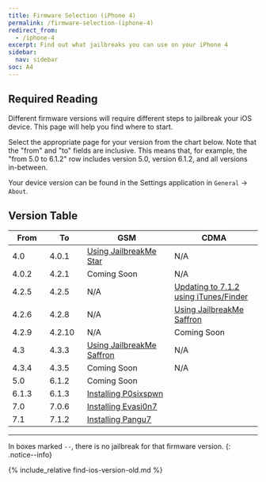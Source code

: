 ```yaml
---
title: Firmware Selection (iPhone 4)
permalink: /firmware-selection-(iphone-4)
redirect_from:
  - /iphone-4
excerpt: Find out what jailbreaks you can use on your iPhone 4
sidebar:
  nav: sidebar
soc: A4
---
```


## Required Reading

Different firmware versions will require different steps to jailbreak your iOS device. This page will help you find where to start.

Select the appropriate page for your version from the chart below. Note that the "from" and "to" fields are inclusive. This means that, for example, the "from 5.0 to 6.1.2" row includes version 5.0, version 6.1.2, and all versions in-between.

Your device version can be found in the Settings application in `General` -> `About`.

## Version Table

<table class="version_table">
  <colgroup>
    <col span="1" style="width: 15%;">
    <col span="1" style="width: 15%;">
    <col span="1" style="width: 35%;">
    <col span="1" style="width: 35%;">
  </colgroup>
  <thead>
    <tr>
      <th>From</th>
      <th>To</th>
      <th>GSM</th>
      <th>CDMA</th>
    </tr>
  </thead>
  <tbody>
    <tr>
      <td>4.0</td>
      <td>4.0.1</td>
      <td><a href="using-jailbreakme-star">Using JailbreakMe Star</a></td>
      <td>N/A</td>
    </tr>
    <tr>
      <td>4.0.2</td>
      <td>4.2.1</td>
      <td>Coming Soon</td>
      <td>N/A</td>
    </tr>
    <tr>
      <td>4.2.5</td>
      <td>4.2.5</td>
      <td>N/A</td>
      <td><a href="updating-to-7-1-2-ipsw">Updating to 7.1.2 using iTunes/Finder</a></td>
    </tr>
    <tr>
      <td>4.2.6</td>
      <td>4.2.8</td>
      <td>N/A</td>
      <td><a href="using-jailbreakme-saffron">Using JailbreakMe Saffron</a></td>
    </tr>
    <tr>
      <td>4.2.9</td>
      <td>4.2.10</td>
      <td>N/A</td>
      <td>Coming Soon</td>
    </tr>
    <tr>
      <td>4.3</td>
      <td>4.3.3</td>
      <td><a href="using-jailbreakme-saffron">Using JailbreakMe Saffron</a></td>
      <td>N/A</td>
    </tr>
    <tr>
      <td>4.3.4</td>
      <td>4.3.5</td>
      <td>Coming Soon</td>
      <td>N/A</td>
    </tr>
    <tr>
      <td>5.0</td>
      <td>6.1.2</td>
      <td colspan="2">Coming Soon</td>
    </tr>
    <tr>
      <td>6.1.3</td>
      <td>6.1.3</td>
      <td colspan="2"><a href="installing-p0sixspwn">Installing P0sixspwn</a></td>
    </tr>
    <tr>
      <td>7.0</td>
      <td>7.0.6</td>
      <td colspan="2"><a href="installing-evasi0n7">Installing Evasi0n7</a></td>
    </tr>
    <tr>
      <td>7.1</td>
      <td>7.1.2</td>
      <td colspan="2"><a href="installing-pangu7">Installing Pangu7</a></td>
    </tr>
  </tbody>
</table>

---

In boxes marked `--`, there is no jailbreak for that firmware version.
{: .notice--info}

{% include_relative find-ios-version-old.md %}
